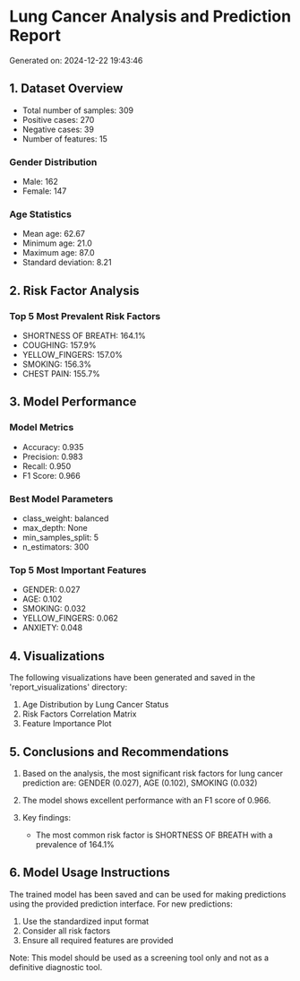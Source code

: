# Lung Cancer Analysis and Prediction Report
Generated on: 2024-12-22 19:43:46

## 1. Dataset Overview
- Total number of samples: 309
- Positive cases: 270
- Negative cases: 39
- Number of features: 15

### Gender Distribution
- Male: 162
- Female: 147

### Age Statistics
- Mean age: 62.67
- Minimum age: 21.0
- Maximum age: 87.0
- Standard deviation: 8.21

## 2. Risk Factor Analysis
### Top 5 Most Prevalent Risk Factors
- SHORTNESS OF BREATH: 164.1%
- COUGHING: 157.9%
- YELLOW_FINGERS: 157.0%
- SMOKING: 156.3%
- CHEST PAIN: 155.7%

## 3. Model Performance
### Model Metrics
- Accuracy: 0.935
- Precision: 0.983
- Recall: 0.950
- F1 Score: 0.966

### Best Model Parameters
- class_weight: balanced
- max_depth: None
- min_samples_split: 5
- n_estimators: 300

### Top 5 Most Important Features
- GENDER: 0.027
- AGE: 0.102
- SMOKING: 0.032
- YELLOW_FINGERS: 0.062
- ANXIETY: 0.048

## 4. Visualizations
The following visualizations have been generated and saved in the 'report_visualizations' directory:
1. Age Distribution by Lung Cancer Status
2. Risk Factors Correlation Matrix
3. Feature Importance Plot

## 5. Conclusions and Recommendations
1. Based on the analysis, the most significant risk factors for lung cancer prediction are:
   GENDER (0.027), AGE (0.102), SMOKING (0.032)

2. The model shows excellent performance with an F1 score of 0.966.

3. Key findings:
   - The most common risk factor is SHORTNESS OF BREATH with a prevalence of 164.1%

## 6. Model Usage Instructions
The trained model has been saved and can be used for making predictions using the provided prediction interface. For new predictions:
1. Use the standardized input format
2. Consider all risk factors
3. Ensure all required features are provided

Note: This model should be used as a screening tool only and not as a definitive diagnostic tool.
